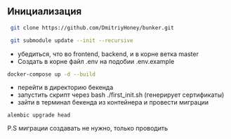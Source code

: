 ## Инициализация
```sh
 git clone https://github.com/DmitriyHoney/bunker.git
```
```sh
 git submodule update --init --recursive
```
 - убедиться, что во frontend, backend, и в корне ветка master
 - Создать в корне файл .env на подобии .env.example
```sh
docker-compose up -d --build
```

- перейти в директорию бекенда
- запустить скрипт через bash ./first_init.sh (генерирует сертификаты) 
- зайти в терминал бекенда из контейнера и провести миграции
```
alembic upgrade head 
```

P.S миграции создавать не нужно, только проводить
